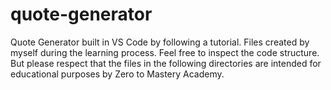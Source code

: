 # quote-generator
Quote Generator built in VS Code by following a tutorial.
Files created by myself during the learning process.
Feel free to inspect the code structure.
But please respect that the files in the following directories are intended for educational purposes by Zero to Mastery Academy.
